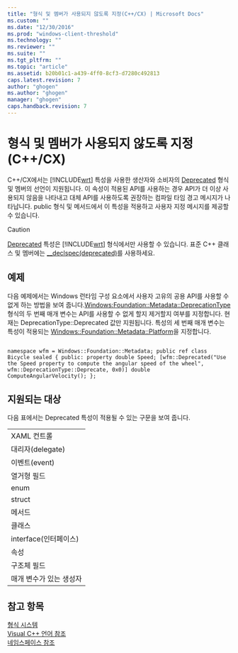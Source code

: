 ```yaml
---
title: "형식 및 멤버가 사용되지 않도록 지정(C++/CX) | Microsoft Docs"
ms.custom: ""
ms.date: "12/30/2016"
ms.prod: "windows-client-threshold"
ms.technology: ""
ms.reviewer: ""
ms.suite: ""
ms.tgt_pltfrm: ""
ms.topic: "article"
ms.assetid: b20b01c1-a439-4ff0-8cf3-d7280c492813
caps.latest.revision: 7
author: "ghogen"
ms.author: "ghogen"
manager: "ghogen"
caps.handback.revision: 7
---
```

# 형식 및 멤버가 사용되지 않도록 지정(C++/CX)
C\+\+\/CX에서는 [!INCLUDE[wrt](../cppcx/includes/wrt-md.md)] 특성을 사용한 생산자와 소비자의 [Deprecated](http://msdn.microsoft.com/ko-kr/8b02ad36-3b5f-4361-888b-e6a99040e57c) 형식 및 멤버의 선언이 지원됩니다. 이 속성이 적용된 API를 사용하는 경우 API가 더 이상 사용되지 않음을 나타내고 대체 API를 사용하도록 권장하는 컴파일 타임 경고 메시지가 나타납니다. public 형식 및 메서드에서 이 특성을 적용하고 사용자 지정 메시지를 제공할 수 있습니다.  
  
> [!CAUTION]
>  [Deprecated](http://msdn.microsoft.com/ko-kr/8b02ad36-3b5f-4361-888b-e6a99040e57c) 특성은 [!INCLUDE[wrt](../cppcx/includes/wrt-md.md)] 형식에서만 사용할 수 있습니다. 표준 C\+\+ 클래스 및 멤버에는 [\_\_declspec\(deprecated\)](http://msdn.microsoft.com/library/044swk7y.aspx)를 사용하세요.  
  
## 예제  
 다음 예제에서는 Windows 런타임 구성 요소에서 사용자 고유의 공용 API를 사용할 수 없게 하는 방법을 보여 줍니다.[Windows:Foundation::Metadata::DeprecationType](http://msdn.microsoft.com/ko-kr/ee01e63d-37d0-4273-accc-fca174f88bfa) 형식의 두 번째 매개 변수는 API를 사용할 수 없게 할지 제거할지 여부를 지정합니다. 현재는 DeprecationType::Deprecated 값만 지원됩니다. 특성의 세 번째 매개 변수는 특성이 적용되는 [Windows::Foundation::Metadata::Platform](http://msdn.microsoft.com/ko-kr/1eae292d-1ab7-4d97-a58c-b0beffd51ef5)을 지정합니다.  
  
```  
  
namespace wfm = Windows::Foundation::Metadata; public ref class Bicycle sealed { public: property double Speed; [wfm::Deprecated("Use the Speed property to compute the angular speed of the wheel", wfm::DeprecationType::Deprecate, 0x0)] double ComputeAngularVelocity(); };  
```  
  
## 지원되는 대상  
 다음 표에서는 Deprecated 특성이 적용될 수 있는 구문을 보여 줍니다.  
  
||  
|-|  
|XAML 컨트롤|  
|대리자\(delegate\)|  
|이벤트\(event\)|  
|열거형 필드|  
|enum|  
|struct|  
|메서드|  
|클래스|  
|interface\(인터페이스\)|  
|속성|  
|구조체 필드|  
|매개 변수가 있는 생성자|  
  
## 참고 항목  
 [형식 시스템](../cppcx/type-system-c-cx.md)   
 [Visual C\+\+ 언어 참조](../cppcx/visual-c-language-reference-c-cx.md)   
 [네임스페이스 참조](../cppcx/namespaces-reference-c-cx.md)